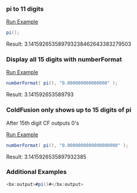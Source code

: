 ### pi to 11 digits



<a href="https://try.boxlang.io/?code=eJwryNTQtOYCAAZOAXA%3D" target="_blank">Run Example</a>

```java
pi();

```

Result: 3.141592653589793238462643383279503

### Display all 15 digits with numberFormat



<a href="https://try.boxlang.io/?code=eJzLK81NSi1yyy%2FKTSzRUCjI1NDUUVAy0DNABUoKmtZcABvgCrE%3D" target="_blank">Run Example</a>

```java
numberFormat( pi(), "0.000000000000000" );

```

Result: 3.141592653589793

### ColdFusion only shows up to 15 digits of pi

After 15th digit CF outputs 0's

<a href="https://try.boxlang.io/?code=eJzLK81NSi1yyy%2FKTSzRUCjI1NDUUVAy0DPABEoKmtZcAEmEC3E%3D" target="_blank">Run Example</a>

```java
numberFormat( pi(), "0.0000000000000000000" );

```

Result: 3.1415926535897932385

### Additional Examples


```java
<bx:output>#pi()#</bx:output>
```


